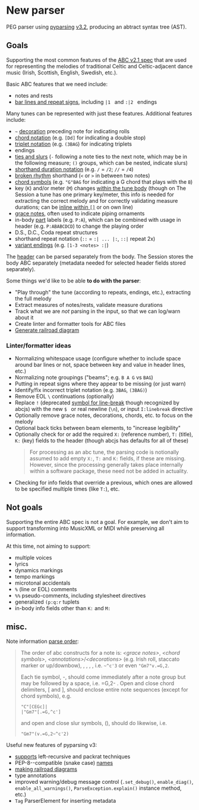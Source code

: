 # New parser

PEG parser using [pyparsing](https://pyparsing-docs.readthedocs.io/) [v3.2](https://pyparsing-docs.readthedocs.io/en/latest/whats_new_in_3_2.html#new-features),
producing an abtract syntax tree (AST).

## Goals

Supporting the most common features of the [ABC v2.1 spec](https://abcnotation.com/wiki/abc:standard:v2.1/) that are used for representing the melodies of traditional Celtic and Celtic-adjacent dance music (Irish, Scottish, English, Swedish, etc.).

Basic ABC features that we need include:

* notes and rests
* [bar lines and repeat signs](https://abcnotation.com/wiki/abc:standard:v2.1/#repeat_bar_symbols), including `|1 ` and `:|2 ` endings

Many tunes can be represented with just these features.
Additional features include:

* `~` [decoration](https://abcnotation.com/wiki/abc:standard:v2.1/#decorations) preceding note for indicating rolls
* [chord notation](https://abcnotation.com/wiki/abc:standard:v2.1/#chords_and_unisons) (e.g. `[Dd]` for indicating a double stop)
* [triplet notation](https://abcnotation.com/wiki/abc:standard:v2.1/#duplets_triplets_quadruplets_etc) (e.g. `(3BAG`) for indicating triplets
* endings
* [ties and slurs](https://abcnotation.com/wiki/abc:standard:v2.1/#ties_and_slurs) (`-` following a note ties to the next note, which may be in the following measure; `()` groups, which can be nested, indicate slurs)
* [shorthand duration notation](https://abcnotation.com/wiki/abc:standard:v2.1/#note_lengths) (e.g. `/` = `/2`; `//` = `/4`)
* [broken rhythm](https://abcnotation.com/wiki/abc:standard:v2.1#broken_rhythm) shorthand (`<` or `>` in between two notes)
* [chord symbols](https://abcnotation.com/wiki/abc:standard:v2.1/#chord_symbols) (e.g. `"G"BAG` for indicating a G chord that plays with the `B`)
* key (`K`) and/or meter (`M`) changes [within the tune body](https://abcnotation.com/wiki/abc:standard:v2.1/#use_of_fields_within_the_tune_body) (though on The Session a tune has one primary key/meter, this info is needed for extracting the correct melody and for correctly validating measure durations; can be [inline within `[]`](https://abcnotation.com/wiki/abc:standard:v2.1/#inline_field_definition) or on own line)
* [grace notes](https://abcnotation.com/wiki/abc:standard:v2.1/#grace_notes), often used to indicate piping ornaments
* in-body [part](https://abcnotation.com/wiki/abc:standard:v2.1/#pparts) labels (e.g. `P:A`), which can be combined with usage in header (e.g. `P:ABABCDCD`) to change the playing order
* D.S., D.C., Coda repeat structures
* shorthand repeat notation (`::` = `:| ... |:`, `::|` repeat 2x)
* [variant endings](https://abcnotation.com/wiki/abc:standard:v2.1/#variant_endings) (e.g. `[1-3 <notes> :|`)

The [header](https://abcnotation.com/wiki/abc:standard:v2.1/#tune_header_definition) can be parsed separately from the body. The Session stores the body ABC separately (metadata needed for selected header fields stored separately).

Some things we'd like to be able **to do with the parser**:

* "Play through" the tune (according to repeats, endings, etc.), extracting the full melody
* Extract measures of notes/rests, validate measure durations
* Track what we are _not_ parsing in the input, so that we can log/warn about it
* Create linter and formatter tools for ABC files
* [Generate railroad diagram](https://pyparsing-docs.readthedocs.io/en/latest/HowToUsePyparsing.html#generating-railroad-diagrams)

### Linter/formatter ideas

* Normalizing whitespace usage (configure whether to include space around bar lines or not, space between key and value in header lines, etc.)
* Normalizing note groupings ("beams"; e.g. `B A G` vs `BAG`)
* Putting in repeat signs where they appear to be missing (or just warn)
* Identify/fix incorrect triplet notation (e.g. `3BAG`, `(3BAG)`)
* Remove EOL `\` continuations (optionally)
* Replace `!` (deprecated [symbol for line-break](https://abcnotation.com/wiki/abc:standard:v2.1/#line-breaking_dialects) though recognized by abcjs) with the new `$ ` or real newline (`\n`), or input `I:linebreak` directive
* Optionally remove grace notes, decorations, chords, etc. to focus on the melody
* Optional back ticks between beam elements, to "increase legibility"
* Optionally check for or add the required `X:` (reference number), `T:` (title), `K:` (key) fields to the header (though abcjs has defaults for all of these)
  > For processing as an abc tune, the parsing code is notionally assumed to add empty `X:`, `T:` and `K:` fields, if these are missing. However, since the processing generally takes place internally within a software package, these need not be added in actuality.
* Checking for info fields that override a previous, which ones are allowed to be specified multiple times (like `T:`), etc.

## Not goals

Supporting the entire ABC spec is not a goal.
For example, we don't aim to support transforming into MusicXML or MIDI while preserving all information.

At this time, not aiming to support:

* multiple voices
* lyrics
* dynamics markings
* tempo markings
* microtonal accidentals
* `%` (line or EOL) comments
* `%%` pseudo-comments, including stylesheet directives
* generalized `(p:q:r` tuplets
* in-body info fields other than `K:` and `M:`

## misc.

Note information [parse order](https://abcnotation.com/wiki/abc:standard:v2.1/#order_of_abc_constructs):

> The order of abc constructs for a note is: _\<grace notes>_, _\<chord symbols>_, _\<annotations>_/_\<decorations>_ (e.g. Irish roll, staccato marker or up/downbow), <accidentals>, <note>, <octave>, <note length>, i.e. `~^c'3` or even `"Gm7"v.=G,2`.
>
> Each tie symbol, -, should come immediately after a note group but may be followed by a space, i.e. =G,2- . Open and close chord delimiters, [ and ], should enclose entire note sequences (except for chord symbols), e.g.
> ```
> "C"[CEGc]|
> |"Gm7"[.=G,^c']
> ```
> and open and close slur symbols, (), should do likewise, i.e.
> ```
> "Gm7"(v.=G,2~^c'2)
> ```

Useful new features of pyparsing v3:

* [supports](https://pyparsing-docs.readthedocs.io/en/latest/whats_new_in_3_0_0.html#support-for-left-recursive-parsers) left-recursive and packrat techniques
* PEP-8--compatible (snake case) [names](https://pyparsing-docs.readthedocs.io/en/latest/whats_new_in_3_0_0.html#pep-8-naming)
* [making railroad diagrams](https://pyparsing-docs.readthedocs.io/en/latest/whats_new_in_3_0_0.html#railroad-diagramming)
* type annotations
* improved warning/debug message control (`.set_debug()`, `enable_diag()`, `enable_all_warnings()`, `ParseException.explain()` instance method, etc.)
* `Tag` ParserElement for inserting metadata
